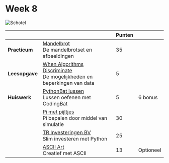 # Week 8

![Schotel](/images/saucer.png)

|                |                                                                                                                   | Punten |           |
|----------------|-------------------------------------------------------------------------------------------------------------------|--------|-----------|
| **Practicum**  | [Mandelbrot](/problems/mandelbrot.md)<br>De mandelbrotset en afbeeldingen                                         | 35     |           |
| **Leesopgave** | [When Algorithms Discriminate](/readings/algoritmen_discrimineren.md)<br>De mogelijkheden en beperkingen van data | 5      |           |
| **Huiswerk**   | [PythonBat lussen](/problems/pythonbat_lussen.md)<br>Lussen oefenen met CodingBat                                 | 5      | 6 bonus   |
|                | [Pi met pijltjes](/problems/pi_pijlen.md)<br>Pi bepalen door middel van simulatie                                 | 30     |           |
|                | [TR Investeringen BV](/problems/tr_investeringen.md)<br>Slim investeren met Python                                | 25     |           |
|                | [ASCII Art](/problems/ascii_art)<br>Creatief met ASCII                                                            | 13     | Optioneel |
